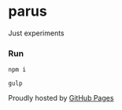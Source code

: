 # parus

Just experiments

### Run

`npm i`

`gulp`

Proudly hosted by [GitHub Pages](https://pages.github.com)
